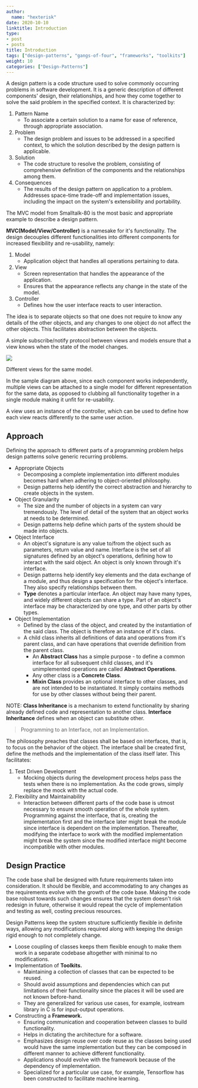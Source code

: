 ```yaml
---
author:
  name: "hexterisk"
date: 2020-10-10
linktitle: Introduction
type:
- post
- posts
title: Introduction
tags: ["design-patterns", "gangs-of-four", "frameworks", "toolkits"]
weight: 10
categories: ["Design-Patterns"]
---
```


A design pattern is a code structure used to solve commonly occurring problems in software development. It is a generic description of different components' design, their relationships, and how they come together to solve the said problem in the specified context. It is characterized by:

1.  Pattern Name
    *   To associate a certain solution to a name for ease of reference, through appropriate association.
2.  Problem
    *   The design problem and issues to be addressed in a specified context, to which the solution described by the design pattern is applicable.
3.  Solution
    *   The code structure to resolve the problem, consisting of comprehensive definition of the components and the relationships among them.
4.  Consequences
    *   The results of the design pattern on application to a problem. Addresses space-time trade-off and implementation issues, including the impact on the system's extensibility and portability.

The MVC model from Smalltalk-80 is the most basic and appropriate example to describe a design pattern.

**MVC(Model/View/Controller)** is a namesake for it's functionality. The design decouples different functionalities into different components for increased flexibility and re-usability, namely:

1.  Model
    *   Application object that handles all operations pertaining to data.
2.  View
    *   Screen representation that handles the appearance of the application.
    *   Ensures that the appearance reflects any change in the state of the model.
3.  Controller
    *   Defines how the user interface reacts to user interaction.

The idea is to separate objects so that one does not require to know any details of the other objects, and any changes to one object do not affect the other objects. This facilitates abstraction between the objects.

A simple subscribe/notify protocol between views and models ensure that a view knows when the state of the model changes.

![](/Design_Patterns_Introduction/a.png)

Different views for the same model.

In the sample diagram above, since each component works independently, multiple views can be attached to a single model for different representation for the same data, as opposed to clubbing all functionality together in a single module making it unfit for re-usability.

A view uses an instance of the controller, which can be used to define how each view reacts differently to the same user action.

## Approach

Defining the approach to different parts of a programming problem helps design patterns solve generic recurring problems.

*   Appropriate Objects
    *   Decomposing a complete implementation into different modules becomes hard when adhering to object-oriented philosophy.
    *   Design patterns help identify the correct abstraction and hierarchy to create objects in the system.
*   Object Granularity
    *   The size and the number of objects in a system can vary tremendously. The level of detail of the system that an object works at needs to be determined.
    *   Design patterns help define which parts of the system should be made into objects.
*   Object Interface
    *   An object's signature is any value to/from the object such as parameters, return value and name. Interface is the set of all signatures defined by an object's operations, defining how to interact with the said object. An object is only known through it's interface.
    *   Design patterns help identify key elements and the data exchange of a module, and thus design a specification for the object's interface. They also specify relationships between them.
    *   **Type** denotes a particular interface. An object may have many types, and widely different objects can share a type. Part of an object's interface may be characterized by one type, and other parts by other types.
*   Object Implementation
    *   Defined by the class of the object, and created by the instantiation of the said class. The object is therefore an instance of it's class.
    *   A child class inherits all definitions of data and operations from it's parent class, and can have operations that override definition from the parent class.
        *   An **Abstract Class** has a simple purpose - to define a common interface for all subsequent child classes, and it's unimplemented operations are called **Abstract Operations**.
        *   Any other class is a **Concrete Class**.
        *   **Mixin Class** provides an optional interface to other classes, and are not intended to be instantiated. It simply contains methods for use by other classes without being their parent.

NOTE: **Class Inheritance** is a mechanism to extend functionality by sharing already defined code and representation to another class. **Interface Inheritance** defines when an object can substitute other.

> Programming to an Interface, not an Implementation.

The philosophy preaches that classes shall be based on interfaces, that is, to focus on the behavior of the object. The interface shall be created first, define the methods and the implementation of the class itself later. This facilitates:

1.  Test Driven Development
    *   Mocking objects during the development process helps pass the tests when there is no implementation. As the code grows, simply replace the mock with the actual code.
2.  Flexibility and Maintainability
    *   Interaction between different parts of the code base is utmost necessary to ensure smooth operation of the whole system. Programming against the interface, that is, creating the implementation first and the interface later might break the module since interface is dependent on the implementation. Thereafter, modifying the interface to work with the modified implementation might break the system since the modified interface might become incompatible with other modules.

## Design Practice

The code base shall be designed with future requirements taken into consideration. It should be flexible, and accommodating to any changes as the requirements evolve with the growth of the code base. Making the code base robust towards such changes ensures that the system doesn't risk redesign in future, otherwise it would repeat the cycle of implementation and testing as well, costing precious resources.

Design Patterns keep the system structure sufficiently flexible in definite ways, allowing any modifications required along with keeping the design rigid enough to not completely change.

*   Loose coupling of classes keeps them flexible enough to make them work in a separate codebase altogether with minimal to no modifications.
*   Implementation of **Toolkits.**
    *   Maintaining a collection of classes that can be expected to be reused.
    *   Should avoid assumptions and dependencies which can put limitations of their functionality since the places it will be used are not known before-hand.
    *   They are generalized for various use cases, for example, iostream library in C is for input-output operations.
*   Constructing a **Framework.**
    *   Ensuring communication and cooperation between classes to build functionality.
    *   Helps in dictating the architecture for a software.
    *   Emphasizes design reuse over code reuse as the classes being used would have the same implementation but they can be composed in different manner to achieve different functionality.
    *   Applications should evolve with the framework because of the dependency of implementation.
    *   Specialized for a particular use case, for example, Tensorflow has been constructed to facilitate machine learning.